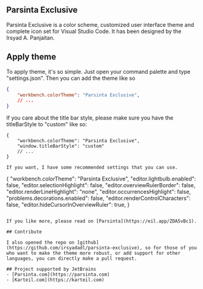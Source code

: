 ## Parsinta Exclusive
Parsinta Exclusive is a color scheme, customized user interface theme and complete icon set for Visual Studio Code. It has been designed by the Irsyad A. Panjaitan.

## Apply theme

To apply theme, it's so simple. Just open your command palette and type "settings.json". Then you can add the theme like so

```json
{
    "workbench.colorTheme": "Parsinta Exclusive",
    // ...
}
```

If you care about the title bar style, please make sure you have the titleBarStyle to "custom" like so:
```
{
    "workbench.colorTheme": "Parsinta Exclusive",
    "window.titleBarStyle": "custom"
    // ...
}

If you want, I have some recommended settings that you can use.

```
{
    "workbench.colorTheme": "Parsinta Exclusive",
    "editor.lightbulb.enabled": false,
    "editor.selectionHighlight": false,
    "editor.overviewRulerBorder": false,
    "editor.renderLineHighlight": "none",
    "editor.occurrencesHighlight": false,
    "problems.decorations.enabled": false,
    "editor.renderControlCharacters": false,
    "editor.hideCursorInOverviewRuler": true,
}
```

If you like more, please read on [Parsinta](https://eil.app/ZDA5vBc1).

## Contribute

I also opened the repo on [github](https://github.com/irsyadadl/parsinta-exclusive), so for those of you who want to make the theme more robust, or add support for other languages, you can directly make a pull request.

## Project supported by JetBrains
- [Parsinta.com](https://parsinta.com)
- [Karteil.com](https://karteil.com)
